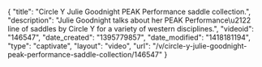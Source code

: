 {
    "title": "Circle Y Julie Goodnight PEAK Performance saddle collection.",
    "description": "Julie Goodnight talks about her PEAK Performance\u2122 line of saddles by Circle Y for a variety of western disciplines.",
    "videoid": "146547",
    "date_created": "1395779857",
    "date_modified": "1418181194",
    "type": "captivate",
    "layout": "video",
    "url": "\/v\/circle-y-julie-goodnight-peak-performance-saddle-collection\/146547"
}